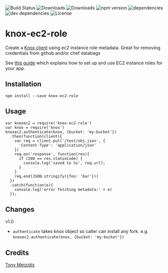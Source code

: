 ![Build Status](https://img.shields.io/travis/tonymet/knox-ec2-role.svg)
![Downloads](https://img.shields.io/npm/dm/knox-ec2-role.svg)
![Downloads](https://img.shields.io/npm/dt/knox-ec2-role.svg)
![npm version](https://img.shields.io/npm/v/knox-ec2-role.svg)
![dependencies](https://img.shields.io/david/tonymet/knox-ec2-role.svg)
![dev dependencies](https://img.shields.io/david/dev/tonymet/knox-ec2-role.svg)
![License](https://img.shields.io/npm/l/knox-ec2-role.svg)

# knox-ec2-role

Create a [Knox client](https://www.npmjs.com/package/knox) using ec2 instance role metadata. Great for removing credentials from github and/or chef databags

See [this guide](https://docs.aws.amazon.com/IAM/latest/UserGuide/id_roles_use_switch-role-ec2.html) which explains how to set up and use EC2 instance roles for your app.


## Installation

```
npm install --save knox-ec2-role
```

## Usage
```
var knoxec2 = require('knox-ec2-role')
var knox = require('knox')
knoxec2.authenticate(knox, {bucket: 'my-bucket'})
  .then(function(client){
    var req = client.put('/test/obj.json', {
      'Content-Type': 'application/json'
    })
    req.on('response', function(res){
      if (200 == res.statusCode) {
        console.log('saved to %s', req.url);
      }
    }
    req.end(JSON.stringify({foo: 'bar'}))
  })
  .catch(function(e){
    console.log('error fetching metadata:' + e)
  });
```


## Changes
v1.0
- `authenticate` takes knox object so caller can install any fork.  e.g. `knoxec2.authenticate(knox, {bucket: 'my-bucket'})`

## Credits
[Tony Metzidis](https://github.com/tonymet/)
